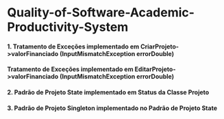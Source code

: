 # Quality-of-Software-Academic-Productivity-System

#### 1. Tratamento de Exceções implementado em CriarProjeto->valorFinanciado (InputMismatchException errorDouble)
   #### Tratamento de Exceções implementado em EditarProjeto->valorFinanciado (InputMismatchException errorDouble)

#### 2. Padrão de Projeto State implementado em Status da Classe Projeto

#### 3. Padrão de Projeto Singleton implementado no Padrão de Projeto State
